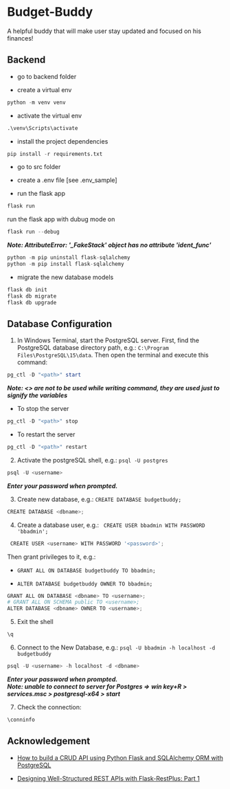 # Budget-Buddy
A helpful buddy that will make user stay updated and focused on his finances!

## Backend

* go to backend folder 

* create a virtual env
```python
python -m venv venv
```

* activate the virtual env
```python
.\venv\Scripts\activate
```

* install the project dependencies
```python
pip install -r requirements.txt
```

* go to src folder

* create a .env file [see .env_sample]

* run the flask app
```python
flask run
```
run the flask app with dubug mode on
```python
flask run --debug
```
***Note: AttributeError: '_FakeStack' object has no attribute '__ident_func__'*** 
```python
python -m pip uninstall flask-sqlalchemy
python -m pip install flask-sqlalchemy
```

* migrate the new database models
```python
flask db init
flask db migrate
flask db upgrade
```

## Database Configuration

1. In Windows Terminal, start the PostgreSQL server. First, find the PostgreSQL database directory path, e.g.: `C:\Program Files\PostgreSQL\15\data`. Then open the terminal and execute this command:
```powershell
pg_ctl -D "<path>" start
```
***Note: <> are not to be used while writing command, they are used just to signify the variables***
* To stop the server
```powershell
pg_ctl -D "<path>" stop
```
* To restart the server
```powershell
pg_ctl -D "<path>" restart
```

2. Activate the postgreSQL shell, e.g.: `psql -U postgres`
```powershell
psql -U <username>
```
***Enter your password when prompted.***

3. Create new database, e.g.:  `CREATE DATABASE budgetbuddy;`
```powershell
CREATE DATABASE <dbname>;
```

4. Create a database user, e.g.: ` CREATE USER bbadmin WITH PASSWORD 'bbadmin';` 
```powershell
 CREATE USER <username> WITH PASSWORD '<password>';
```
Then grant privileges to it, e.g.: 
- `GRANT ALL ON DATABASE budgetbuddy TO bbadmin;` 
<!-- - `GRANT ALL ON SCHEMA public TO bbadmin;`  -->
- `ALTER DATABASE budgetbuddy OWNER TO bbadmin;`
```powershell
GRANT ALL ON DATABASE <dbname> TO <username>;
# GRANT ALL ON SCHEMA public TO <username>;
ALTER DATABASE <dbname> OWNER TO <username>;
```

5. Exit the shell
```powershell
\q
```

6. Connect to the New Database, e.g.: `psql -U bbadmin -h localhost -d budgetbuddy`
```powershell
psql -U <username> -h localhost -d <dbname>
```
***Enter your password when prompted.*** \
***Note: unable to connect to server for Postgres =>***
***win key+R > services.msc > postgresql-x64 > start***

7. Check the connection:
```powershell
\conninfo
```

## Acknowledgement
- [How to build a CRUD API using Python Flask and SQLAlchemy ORM with PostgreSQL](https://medium.com/@yahiaqous/how-to-build-a-crud-api-using-python-flask-and-sqlalchemy-orm-with-postgresql-7869517f8930)

- [Designing Well-Structured REST APIs with Flask-RestPlus: Part 1](https://p5v.medium.com/designing-well-structured-rest-apis-with-flask-restplus-part-1-7e96f2da8850)

